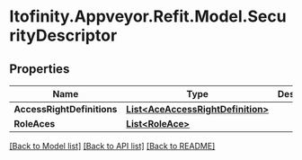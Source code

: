 # Itofinity.Appveyor.Refit.Model.SecurityDescriptor
## Properties

Name | Type | Description | Notes
------------ | ------------- | ------------- | -------------
**AccessRightDefinitions** | [**List&lt;AceAccessRightDefinition&gt;**](AceAccessRightDefinition.md) |  | [optional] 
**RoleAces** | [**List&lt;RoleAce&gt;**](RoleAce.md) |  | [optional] 

[[Back to Model list]](../README.md#documentation-for-models) [[Back to API list]](../README.md#documentation-for-api-endpoints) [[Back to README]](../README.md)


